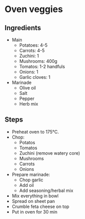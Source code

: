 # Oven veggies

## Ingredients

- Main
  - Potatoes: 4-5
  - Carrots: 4-5
  - Zuchini: 1
  - Mushrooms: 400g
  - Tomatos: 1-2 handfuls
  - Onions: 1
  - Garlic cloves: 1
- Marinade
  - Olive oil
  - Salt
  - Pepper
  - Herb mix

## Steps

- Preheat oven to 175°C.
- Chop:
  - Potatos
  - Tomatos
  - Zuchini (remove watery core)
  - Mushrooms
  - Carrots
  - Onions
- Prepare marinade:
  - Chop garlic
  - Add oil
  - Add seasoning/herbal mix
- Mix everything in bowl
- Spread on sheet pan
- Crumble feta cheese on top
- Put in oven for 30 min
